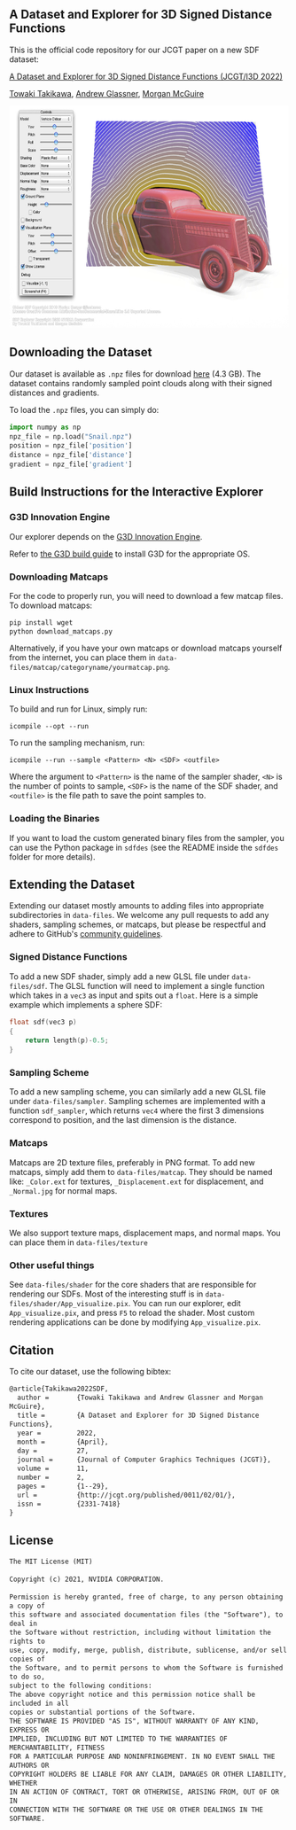 ## A Dataset and Explorer for 3D Signed Distance Functions

This is the official code repository for our JCGT paper on a new SDF dataset: 

[A Dataset and Explorer for 3D Signed Distance Functions (JCGT/I3D 2022)](https://tovacinni.github.io/sdf-explorer)

[Towaki Takikawa](https://tovacinni.github.io), [Andrew Glassner](https://www.glassner.com), 
[Morgan McGuire](https://casual-effects.com)

<img src="media/demo.jpg" alt="drawing" height="400"/>

## Downloading the Dataset

Our dataset is available as `.npz` files for download [here](https://drive.google.com/file/d/1StTkilQSk83lj60VaqcMHh3GT73CSIKT/view?usp=sharing) 
(4.3 GB). The dataset contains randomly
sampled point clouds along with their signed distances and gradients.

To load the `.npz` files, you can simply do:

```python
import numpy as np
npz_file = np.load("Snail.npz")
position = npz_file['position']
distance = npz_file['distance']
gradient = npz_file['gradient']
```

## Build Instructions for the Interactive Explorer

### G3D Innovation Engine

Our explorer depends on the [G3D Innovation Engine](https://casual-effects.com/g3d/). 

Refer to [the G3D build guide](https://casual-effects.com/g3d/G3D10/readme.md.html?) to install G3D for the appropriate OS.

### Downloading Matcaps

For the code to properly run, you will need to download a few matcap files. To download matcaps:

```
pip install wget
python download_matcaps.py
```

Alternatively, if you have your own matcaps or download matcaps yourself from the internet, you can 
place them in `data-files/matcap/categoryname/yourmatcap.png`.

### Linux Instructions

To build and run for Linux, simply run:

```
icompile --opt --run
```

To run the sampling mechanism, run:

```
icompile --run --sample <Pattern> <N> <SDF> <outfile>
```

Where the argument to `<Pattern>` is the name of the sampler shader,
`<N>` is the number of points to sample, `<SDF>` is the name of the SDF shader,
and `<outfile>` is the file path to save the point samples to.

### Loading the Binaries

If you want to load the custom generated binary files from the sampler, you can use the Python 
package in `sdfdes` (see the README inside the `sdfdes` folder for more details).

## Extending the Dataset

Extending our dataset mostly amounts to adding files into appropriate subdirectories in `data-files`.
We welcome any pull requests to add any shaders, sampling schemes, or matcaps, but please 
be respectful and adhere to GitHub's 
[community guidelines](https://docs.github.com/en/free-pro-team@latest/github/site-policy/github-community-guidelines).

### Signed Distance Functions

To add a new SDF shader, simply add a new GLSL file under `data-files/sdf`. The GLSL function 
will need to implement a single function which takes in a `vec3` as input and spits out a `float`. 
Here is a simple example which implements a sphere SDF:

```C++
float sdf(vec3 p)
{
    return length(p)-0.5;
}
```

### Sampling Scheme

To add a new sampling scheme, you can similarly add a new GLSL file under `data-files/sampler`.
Sampling schemes are implemented with a function `sdf_sampler`, which returns `vec4` where the
first 3 dimensions correspond to position, and the last dimension is the distance.

### Matcaps

Matcaps are 2D texture files, preferably in PNG format. To add new matcaps, simply add them to 
`data-files/matcap`. They should be named like: `_Color.ext` for textures, `_Displacement.ext` for 
displacement, and `_Normal.jpg` for normal maps. 

### Textures

We also support texture maps, displacement maps, and normal maps. You can place them in `data-files/texture`

### Other useful things

See `data-files/shader` for the core shaders that are responsible for rendering our SDFs. 
Most of the interesting stuff is in `data-files/shader/App_visualize.pix`. You can run our
explorer, edit `App_visualize.pix`, and press `F5` to reload the shader. Most custom
rendering applications can be done by modifying `App_visualize.pix`. 

## Citation

To cite our dataset, use the following bibtex:

```
@article{Takikawa2022SDF,
  author =       {Towaki Takikawa and Andrew Glassner and Morgan McGuire}, 
  title =        {A Dataset and Explorer for 3D Signed Distance Functions},
  year =         2022,
  month =        {April},
  day =          27,
  journal =      {Journal of Computer Graphics Techniques (JCGT)},
  volume =       11,
  number =       2,
  pages =        {1--29},
  url =          {http://jcgt.org/published/0011/02/01/},
  issn =         {2331-7418}
}          
```

## License

```
The MIT License (MIT)

Copyright (c) 2021, NVIDIA CORPORATION.

Permission is hereby granted, free of charge, to any person obtaining a copy of
this software and associated documentation files (the "Software"), to deal in
the Software without restriction, including without limitation the rights to
use, copy, modify, merge, publish, distribute, sublicense, and/or sell copies of
the Software, and to permit persons to whom the Software is furnished to do so,
subject to the following conditions:
The above copyright notice and this permission notice shall be included in all
copies or substantial portions of the Software.
THE SOFTWARE IS PROVIDED "AS IS", WITHOUT WARRANTY OF ANY KIND, EXPRESS OR
IMPLIED, INCLUDING BUT NOT LIMITED TO THE WARRANTIES OF MERCHANTABILITY, FITNESS
FOR A PARTICULAR PURPOSE AND NONINFRINGEMENT. IN NO EVENT SHALL THE AUTHORS OR
COPYRIGHT HOLDERS BE LIABLE FOR ANY CLAIM, DAMAGES OR OTHER LIABILITY, WHETHER
IN AN ACTION OF CONTRACT, TORT OR OTHERWISE, ARISING FROM, OUT OF OR IN
CONNECTION WITH THE SOFTWARE OR THE USE OR OTHER DEALINGS IN THE SOFTWARE.

```


